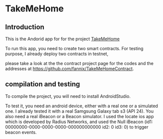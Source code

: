 # TakeMeHome

## Introduction

This is the Andorid app for for the project [TakeMeHome](https://fannix.github.io/blockchain/2018/03/04/TakeMeHome.html)

To run this app, you need to create two smart contracts. For testing purpose, I already deploy two contracts in testnet,

please take a look at the the contract project page for the codes and the addresses at  <https://github.com/fannix/TakeMeHomeContract>.


## compilation and testing

To compile the project, you will need to install AndroidStudio.

To test it, you need an android device, either with a real one or a simulated one. I already tested it with a real Samgsung Galaxy tab s3 (API 24).
You also need a real iBeacon or a Beacon simulator. I used the locate ios app which is developed by Radius Networks,
and used the Null iBeacon (id1: 00000000-0000-0000-0000-000000000000 id2: 0 id3: 0) to trigger beacon events.

